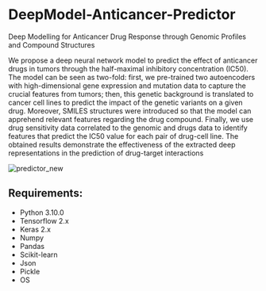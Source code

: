 # DeepModel-Anticancer-Predictor
Deep Modelling for Anticancer Drug Response through Genomic Profiles and Compound Structures

We propose a deep neural network model to predict the effect of anticancer drugs in tumors through the half-maximal inhibitory concentration (IC50). The model can be seen as two-fold: first, we pre-trained two autoencoders with high-dimensional gene expression and mutation data to capture the crucial features from tumors; then, this genetic background is translated to cancer cell lines to predict the impact of the genetic variants on a given drug. Moreover, SMILES structures were introduced so that the model can apprehend relevant features regarding the drug compound. Finally, we use drug sensitivity data correlated to the genomic and drugs data to identify features that predict the IC50 value for each pair of drug-cell line. The obtained results demonstrate the effectiveness of the extracted deep representations in the prediction of drug-target interactions

![predictor_new](https://user-images.githubusercontent.com/104329302/165763790-3a051c2e-2e9d-4893-b9d0-19b34c3d44ca.jpg)

## Requirements:

- Python 3.10.0
- Tensorflow 2.x
- Keras 2.x
- Numpy
- Pandas
- Scikit-learn
- Json
- Pickle
- OS
